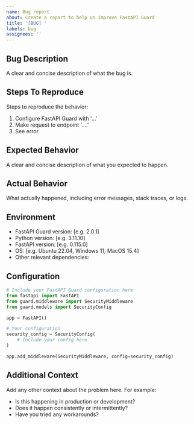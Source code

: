 ```yaml
---
name: Bug report
about: Create a report to help us improve FastAPI Guard
title: '[BUG] '
labels: bug
assignees: ''
---
```


## Bug Description
A clear and concise description of what the bug is.

## Steps To Reproduce
Steps to reproduce the behavior:
1. Configure FastAPI Guard with '...'
2. Make request to endpoint '....'
3. See error

## Expected Behavior
A clear and concise description of what you expected to happen.

## Actual Behavior
What actually happened, including error messages, stack traces, or logs.

## Environment
- FastAPI Guard version: [e.g. 2.0.1]
- Python version: [e.g. 3.11.10]
- FastAPI version: [e.g. 0.115.0]
- OS: [e.g. Ubuntu 22.04, Windows 11, MacOS 15.4]
- Other relevant dependencies:

## Configuration
```python
# Include your FastAPI Guard configuration here
from fastapi import FastAPI
from guard.middleware import SecurityMiddleware
from guard.models import SecurityConfig

app = FastAPI()

# Your configuration
security_config = SecurityConfig(
    # Include your config here
)

app.add_middleware(SecurityMiddleware, config=security_config)
```

## Additional Context
Add any other context about the problem here. For example:
- Is this happening in production or development?
- Does it happen consistently or intermittently?
- Have you tried any workarounds?